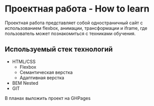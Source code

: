 # Проектная работа - How to learn

Проектная работа представляет собой одностраничный сайт с использованием flexbox, анимации, трансформации и iframe, где пользователь может познакомиться с техниками обучения.

## Используемый стек технологий
+ HTML/CSS
  + Flexbox
  + Семантическая верстка
  + Адаптивная верстка
+ BEM Nested
+ GIT

В планах выложить проект на GHPages
